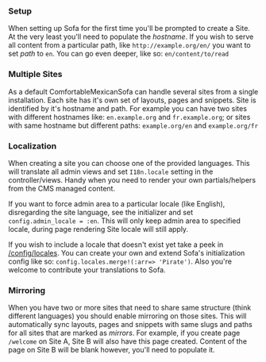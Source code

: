 ### Setup
When setting up Sofa for the first time you'll be prompted to create a Site. At the very least you'll need to populate the *hostname*. If you wish to serve all content from a particular path, like `http://example.org/en/` you want to set *path* to `en`. You can go even deeper, like so: `en/content/to/read`

### Multiple Sites
As a default ComfortableMexicanSofa can handle several sites from a single installation. Each site has it's own set of layouts, pages and snippets. Site is identified by it's hostname and path. For example you can have two sites with different hostnames like: `en.example.org` and `fr.example.org`; or sites with same hostname but different paths: `example.org/en` and `example.org/fr`

### Localization
When creating a site you can choose one of the provided languages. This will translate all admin views and set `I18n.locale` setting in the controller/views. Handy when you need to render your own partials/helpers from the CMS managed content.

If you want to force admin area to a particular locale (like English), disregarding the site language, see the initializer and set `config.admin_locale = :en`. This will only keep admin area to specified locale, during page rendering Site locale will still apply.

If you wish to include a locale that doesn't exist yet take a peek in [/config/locales](https://github.com/twg/comfortable-mexican-sofa/tree/master/config/locales). You can create your own and extend Sofa's initialization config like so: `config.locales.merge!(:arr=> 'Pirate')`. Also you're welcome to contribute your translations to Sofa.

### Mirroring
When you have two or more sites that need to share same structure (think different languages) you should enable mirroring on those sites. This will automatically sync layouts, pages and snippets with same slugs and paths for all sites that are marked as *mirrors*. For example, if you create page `/welcome` on Site A, Site B will also have this page created. Content of the page on Site B will be blank however, you'll need to populate it.



